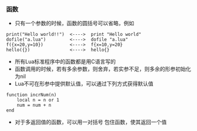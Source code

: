 ### 函数

- 只有一个参数的时候，函数的圆括号可以省略，例如
```
print("Hello world!!")  <---->  print "Hello world"
dofile("a.lua")         <---->  dofile "a.lua"
f({x=20,y=10})          <---->  f{x=10,y=20}
hello({})               <---->  hello{}
```

- 所有Lua标准程序中的函数都是用C语言写的
- 函数调用的时候，若有多余参数，则舍弃，若实参不足，则多余的形参初始化为nil
- Lua不可在形参中提供默认值，可以通过下列方式获得默认值
```
function incrNum(n) 
    local n = n or 1
    num = num + n
end
```

- 对于多返回值的函数，可以用一对括号 包住函数，使其返回一个值